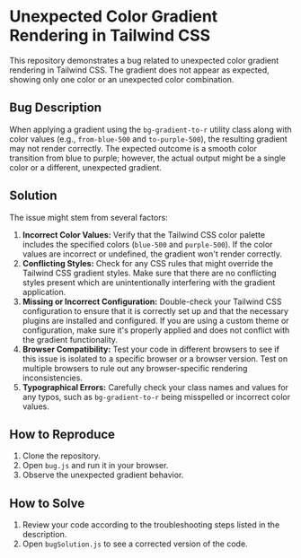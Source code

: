 # Unexpected Color Gradient Rendering in Tailwind CSS

This repository demonstrates a bug related to unexpected color gradient rendering in Tailwind CSS. The gradient does not appear as expected, showing only one color or an unexpected color combination.

## Bug Description

When applying a gradient using the `bg-gradient-to-r` utility class along with color values (e.g., `from-blue-500` and `to-purple-500`), the resulting gradient may not render correctly.  The expected outcome is a smooth color transition from blue to purple; however, the actual output might be a single color or a different, unexpected gradient.

## Solution

The issue might stem from several factors:

1. **Incorrect Color Values:** Verify that the Tailwind CSS color palette includes the specified colors (`blue-500` and `purple-500`). If the color values are incorrect or undefined, the gradient won't render correctly.
2. **Conflicting Styles:** Check for any CSS rules that might override the Tailwind CSS gradient styles.  Make sure that there are no conflicting styles present which are unintentionally interfering with the gradient application.
3. **Missing or Incorrect Configuration:** Double-check your Tailwind CSS configuration to ensure that it is correctly set up and that the necessary plugins are installed and configured. If you are using a custom theme or configuration, make sure it's properly applied and does not conflict with the gradient functionality.
4. **Browser Compatibility:** Test your code in different browsers to see if this issue is isolated to a specific browser or a browser version. Test on multiple browsers to rule out any browser-specific rendering inconsistencies.
5. **Typographical Errors:** Carefully check your class names and values for any typos, such as `bg-gradient-to-r` being misspelled or incorrect color values.

## How to Reproduce

1. Clone the repository.
2. Open `bug.js` and run it in your browser.
3. Observe the unexpected gradient behavior.

## How to Solve

1. Review your code according to the troubleshooting steps listed in the description.
2. Open `bugSolution.js` to see a corrected version of the code.